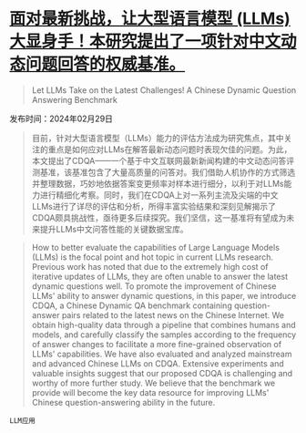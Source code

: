 # [面对最新挑战，让大型语言模型 (LLMs) 大显身手！本研究提出了一项针对中文动态问题回答的权威基准。](https://arxiv.org/abs/2402.19248)

> Let LLMs Take on the Latest Challenges! A Chinese Dynamic Question Answering Benchmark

发布时间：2024年02月29日

> 目前，针对大型语言模型（LLMs）能力的评估方法成为研究焦点，其中关注的重点是如何应对LLMs在解答最新动态问题时表现欠佳的问题。为此，本文提出了CDQA——一个基于中文互联网最新新闻构建的中文动态问答评测基准，该基准包含了大量高质量的问答对。我们借助人机协作的方式筛选并整理数据，巧妙地依据答案变更频率对样本进行细分，以利于对LLMs能力进行精细化考察。同时，我们在CDQA上对一系列主流及尖端的中文LLMs进行了详尽的评估和分析，所得丰富实验结果和深刻见解揭示了CDQA颇具挑战性，亟待更多后续探究。我们坚信，这一基准将有望成为未来提升LLMs中文问答性能的关键数据宝库。

> How to better evaluate the capabilities of Large Language Models (LLMs) is the focal point and hot topic in current LLMs research. Previous work has noted that due to the extremely high cost of iterative updates of LLMs, they are often unable to answer the latest dynamic questions well. To promote the improvement of Chinese LLMs' ability to answer dynamic questions, in this paper, we introduce CDQA, a Chinese Dynamic QA benchmark containing question-answer pairs related to the latest news on the Chinese Internet. We obtain high-quality data through a pipeline that combines humans and models, and carefully classify the samples according to the frequency of answer changes to facilitate a more fine-grained observation of LLMs' capabilities. We have also evaluated and analyzed mainstream and advanced Chinese LLMs on CDQA. Extensive experiments and valuable insights suggest that our proposed CDQA is challenging and worthy of more further study. We believe that the benchmark we provide will become the key data resource for improving LLMs' Chinese question-answering ability in the future.

`LLM应用`